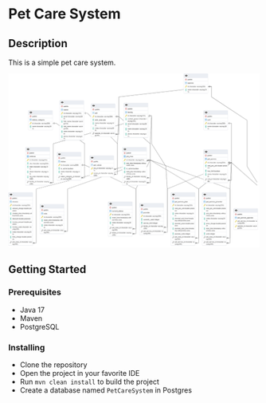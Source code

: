# Pet Care System

## Description

This is a simple pet care system.

![Entity Diagram](./diagram.png)

## Getting Started

### Prerequisites

* Java 17
* Maven
* PostgreSQL

### Installing

* Clone the repository
* Open the project in your favorite IDE
* Run `mvn clean install` to build the project
* Create a database named `PetCareSystem` in Postgres
